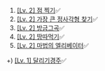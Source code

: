 1. [[Lv. 2] 점 찍기](https://school.programmers.co.kr/learn/courses/30/lessons/140107)✅
2. [[Lv. 2] 가장 큰 정사각형 찾기](https://school.programmers.co.kr/learn/courses/30/lessons/12905)✅
3. [[Lv. 2] 방금그곡](https://school.programmers.co.kr/learn/courses/30/lessons/17683)✅
4. [[Lv. 2] 땅따먹기](https://school.programmers.co.kr/learn/courses/30/lessons/12913)✅
5. [[Lv. 2] 마법의 엘리베이터](https://school.programmers.co.kr/learn/courses/30/lessons/148653)✅

+) [[Lv. 1] 달리기경주](https://school.programmers.co.kr/learn/courses/30/lessons/178871)✅

